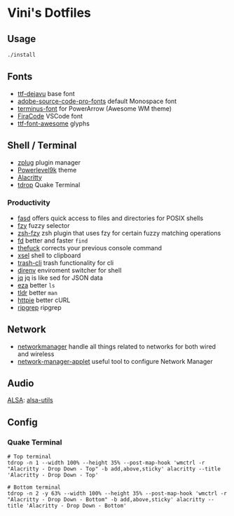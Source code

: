 # Vini's Dotfiles

## Usage

```sh
./install
```

## Fonts

* [ttf-dejavu](https://www.archlinux.org/packages/extra/any/ttf-dejavu/) base font
* [adobe-source-code-pro-fonts](https://www.archlinux.org/packages/extra/any/adobe-source-code-pro-fonts/) default Monospace font
* [terminus-font](https://www.archlinux.org/packages/community/any/terminus-font/) for PowerArrow (Awesome WM theme)
* [FiraCode](https://github.com/tonsky/FiraCode) VSCode font
* [ttf-font-awesome](https://aur.archlinux.org/packages/ttf-font-awesome/) glyphs

## Shell / Terminal

* [zplug](https://github.com/zplug/zplug) plugin manager
* [Powerlevel9k](https://github.com/bhilburn/powerlevel9k) theme
* [Alacritty](https://github.com/alacritty/alacritty)
* [tdrop](https://github.com/noctuid/tdrop) Quake Terminal

### Productivity

* [fasd](https://github.com/clvv/fasd) offers quick access to files and directories for POSIX shells
* [fzy](https://github.com/jhawthorn/fzy) fuzzy selector
* [zsh-fzy](https://github.com/aperezdc/zsh-fzy) zsh plugin that uses fzy for certain fuzzy matching operations
* [fd](https://github.com/sharkdp/fd) better and faster `find`
* [thefuck](https://github.com/nvbn/thefuck) corrects your previous console command
* [xsel](https://github.com/kfish/xsel) shell to clipboard
* [trash-cli](https://github.com/andreafrancia/trash-cli) trash functionality for cli
* [direnv](https://github.com/direnv/direnv) enviroment switcher for shell
* [jq](https://stedolan.github.io/jq/) jq is like sed for JSON data
* [eza](https://github.com/eza-community/eza) better `ls`
* [tldr](https://tldr.sh) better `man`
* [httpie](https://httpie.org/) better cURL
* [ripgrep](https://github.com/BurntSushi/ripgrep) ripgrep

## Network

* [networkmanager](https://wiki.archlinux.org/index.php/NetworkManager) handle all things related to networks for both wired and wireless
* [network-manager-applet](https://wiki.archlinux.org/index.php/NetworkManager#nm-applet) useful tool to configure Network Manager

## Audio

[ALSA](https://wiki.archlinux.org/index.php/Advanced_Linux_Sound_Architecture): [alsa-utils](https://www.archlinux.org/packages/extra/i686/alsa-utils/)

## Config

### Quake Terminal

```shell
# Top terminal
tdrop -n 1 --width 100% --height 35% --post-map-hook 'wmctrl -r "Alacritty - Drop Down - Top" -b add,above,sticky' alacritty --title 'Alacritty - Drop Down - Top'

# Bottom terminal
tdrop -n 2 -y 63% --width 100% --height 35% --post-map-hook 'wmctrl -r "Alacritty - Drop Down - Bottom" -b add,above,sticky' alacritty --title 'Alacritty - Drop Down - Bottom'
```
